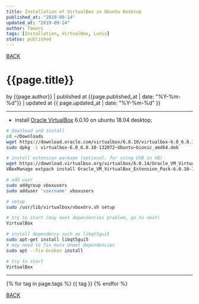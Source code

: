 ```yaml
---
title: Installation of VirtualBox in Ubuntu Desktop
published_at: "2019-09-14"
updated_at: "2019-09-24"
author: Taners
tags: [Installation, VirtualBox, Lunix]
status: published
---
```


[BACK](../)

# {{page.title}}

by {{page.author}} |
published at {{page.published_at | date: "%Y-%m-%d"}} |
updated at {{ page.updated_at | date: "%Y-%m-%d" }}

---

- install [Oracle VirtualBox](https://www.oracle.com/virtualization/technologies/vm/downloads/virtualbox-downloads.html#extpack) 6.0.10 on ubuntu 18.04 desktop;

```bash
# download and install
cd ~/Downloads
wget https://download.oracle.com/virtualbox/6.0.10/virtualbox-6.0_6.0.10-132072~Ubuntu~bionic_amd64.deb
sudo dpkg -i virtualbox-6.0_6.0.10-132072~Ubuntu~bionic_amd64.deb

# install extension package (optional, for using USB in VB)
wget https://download.virtualbox.org/virtualbox/6.0.14/Oracle_VM_VirtualBox_Extension_Pack-6.0.14.vbox-extpack
VBoxManage extpack install Oracle_VM_VirtualBox_Extension_Pack-6.0.10-132072.vbox-extpack

# add user
sudo addgroup vboxusers
sudo adduser 'username' vboxusers

# setup
sudo /usr/lib/virtualbox/vboxdrv.sh setup

# try to start (may meet dependencies problem, go to next)
VirtualBox

# install dependency such as libqt5gui5
sudo apt-get install libqt5gui5
# may need to fix more Unmet dependencies
sudo apt --fix-broken install

# try to start
VirtualBox
```

---
{% for tag in page.tags %}
  {{ tag }}
{% endfor %}

[BACK](../)